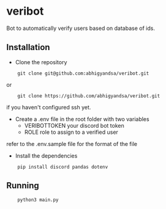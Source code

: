# veribot

Bot to automatically verify users based on database of ids.

## Installation

- Clone the repository
````
    git clone git@github.com:abhigyandsa/veribot.git
````
or
````
    git clone https://github.com/abhigyandsa/veribot.git
````
if you haven't configured ssh yet.

- Create a .env file in the root folder with two variables
    - VERIBOTTOKEN    your discord bot token
    - ROLE			role to assign to a verified user

refer to the .env.sample file for the format of the file

- Install the dependencies
````
    pip install discord pandas dotenv
````
## Running
````
    python3 main.py
````
